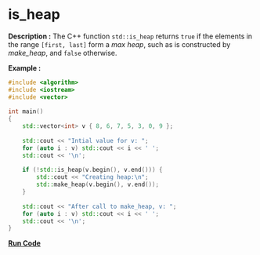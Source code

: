 # is_heap

**Description :** The C++ function `std::is_heap` returns `true` if the elements in the range `[first, last]` form a _max heap_, such as is constructed by _make_heap_, and `false` otherwise.

**Example :**

```cpp
#include <algorithm>
#include <iostream>
#include <vector>
 
int main()
{
    std::vector<int> v { 8, 6, 7, 5, 3, 0, 9 };
 
    std::cout << "Intial value for v: ";
    for (auto i : v) std::cout << i << ' ';
    std::cout << '\n';
 
    if (!std::is_heap(v.begin(), v.end())) {
        std::cout << "Creating heap:\n";
        std::make_heap(v.begin(), v.end());
    }
 
    std::cout << "After call to make_heap, v: ";
    for (auto i : v) std::cout << i << ' ';
    std::cout << '\n';
}
```

**[Run Code](https://rextester.com/CWLO88991)**

